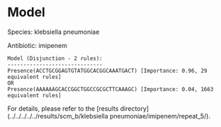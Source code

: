 
# Model

Species: klebsiella pneumoniae

Antibiotic: imipenem

```
Model (Disjunction - 2 rules):
------------------------------
Presence(ACCTGCGGAGTGTATGGCACGGCAAATGACT) [Importance: 0.96, 29 equivalent rules]
OR
Presence(AAAAAAGCACCGGCTGGCCGCGCTTCAAAGC) [Importance: 0.04, 1663 equivalent rules]

```

For details, please refer to the [results directory](../../../../../results/scm_b/klebsiella pneumoniae/imipenem/repeat_5/).

